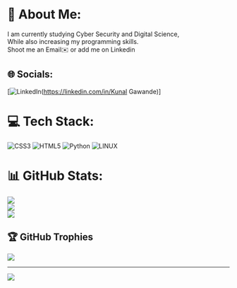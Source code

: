 # 💫 About Me:
I am currently studying Cyber Security and Digital Science, <br>
While also increasing my programming skills. <br>
Shoot me an Email✉️ or add me on Linkedin


## 🌐 Socials:
[![LinkedIn](https://img.shields.io/badge/LinkedIn-%230077B5.svg?logo=linkedin&logoColor=white)(https://linkedin.com/in/Kunal Gawande)]

# 💻 Tech Stack:
![CSS3](https://img.shields.io/badge/css3-%231572B6.svg?style=for-the-badge&logo=css3&logoColor=white) ![HTML5](https://img.shields.io/badge/html5-%23E34F26.svg?style=for-the-badge&logo=html5&logoColor=white) ![Python](https://img.shields.io/badge/python-3670A0?style=for-the-badge&logo=python&logoColor=ffdd54) ![LINUX](https://img.shields.io/badge/Linux-FCC624?style=for-the-badge&logo=linux&logoColor=black)
# 📊 GitHub Stats:
![](https://github-readme-stats.vercel.app/api?username=ethalkunal&theme=dark&hide_border=false&include_all_commits=false&count_private=false)<br/>
![](https://github-readme-streak-stats.herokuapp.com/?user=ethalkunal&theme=dark&hide_border=false)<br/>
![](https://github-readme-stats.vercel.app/api/top-langs/?username=ethalkunal&theme=dark&hide_border=false&include_all_commits=false&count_private=false&layout=compact)

## 🏆 GitHub Trophies
![](https://github-profile-trophy.vercel.app/?username=ethalkunal&theme=dracula&no-frame=true&no-bg=false&margin-w=4)

---
[![](https://visitcount.itsvg.in/api?id=ethalkunal&icon=0&color=5)](https://visitcount.itsvg.in)

